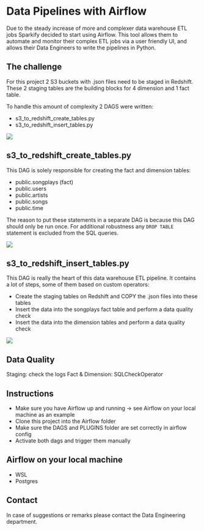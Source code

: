 # Data Pipelines with Airflow

Due to the steady increase of more and complexer data warehouse ETL jobs Sparkify decided to start using Airflow. This
tool allows them to automate and monitor their complex ETL jobs via a user friendly UI, and allows their Data Engineers
to write the pipelines in Python.

## The challenge

For this project 2 S3 buckets with .json files need to be staged in Redshift. These 2 staging tables are the building
blocks for 4 dimension and 1 fact table.

To handle this amount of complexity 2 DAGS were written:

- s3_to_redshift_create_tables.py
- s3_to_redshift_insert_tables.py

<img src="https://user-images.githubusercontent.com/49920622/112884422-c86abb00-90cf-11eb-9266-cc613190eb2d.JPG">

## s3_to_redshift_create_tables.py

This DAG is solely responsible for creating the fact and dimension tables:

- public.songplays (fact)
- public.users
- public.artists
- public.songs
- public.time

The reason to put these statements in a separate DAG is because this DAG should only be run once. For additional
robustness any `DROP TABLE` statement is excluded from the SQL queries.  

<img src="https://user-images.githubusercontent.com/49920622/112884039-4ed2cd00-90cf-11eb-8deb-18ff06a16845.JPG">

## s3_to_redshift_insert_tables.py

This DAG is really the heart of this data warehouse ETL pipeline. It contains a lot of steps, some of them based on
custom operators:

- Create the staging tables on Redshift and COPY the .json files into these tables
- Insert the data into the songplays fact table and perform a data quality check
- Insert the data into the dimension tables and perform a data quality check 

<img src="https://user-images.githubusercontent.com/49920622/112883924-24810f80-90cf-11eb-9b32-9c797ce390c8.JPG">

## Data Quality

Staging: check the logs
Fact & Dimension: SQLCheckOperator

## Instructions

- Make sure you have Airflow up and running -> see Airflow on your local machine as an example
- Clone this project into the Airflow folder
- Make sure the DAGS and PLUGINS folder are set correctly in airflow config
- Activate both dags and trigger them manually

## Airflow on your local machine

- WSL
- Postgres

## Contact

In case of suggestions or remarks please contact the Data Engineering department.

